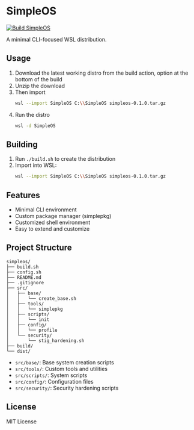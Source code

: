 # SimpleOS
[![Build SimpleOS](https://github.com/kelleyblackmore/simpleos/actions/workflows/build.yml/badge.svg)](https://github.com/kelleyblackmore/simpleos/actions/workflows/build.yml)


A minimal CLI-focused WSL distribution.

## Usage
1. Download the latest working distro from the build action, option at the bottom of the build
2. Unzip the download
3. Then import
   ```bash
   wsl --import SimpleOS C:\\SimpleOS simpleos-0.1.0.tar.gz
   ```
4. Run the distro
   ```bash
   wsl -d SimpleOS
   ```


## Building

1. Run `./build.sh` to create the distribution
2. Import into WSL:
   ```bash
   wsl --import SimpleOS C:\\SimpleOS simpleos-0.1.0.tar.gz
   ```


## Features

- Minimal CLI environment
- Custom package manager (simplepkg)
- Customized shell environment
- Easy to extend and customize

## Project Structure

```
simpleos/
├── build.sh
├── config.sh
├── README.md
├── .gitignore
├── src/
│   ├── base/
│   │   └── create_base.sh
│   ├── tools/
│   │   └── simplepkg
│   ├── scripts/
│   │   └── init
│   ├── config/
│   │   └── profile
│   └── security/
│       └── stig_hardening.sh
├── build/
└── dist/
```

- `src/base/`: Base system creation scripts
- `src/tools/`: Custom tools and utilities
- `src/scripts/`: System scripts
- `src/config/`: Configuration files
- `src/security/`: Security hardening scripts


## License

MIT License
